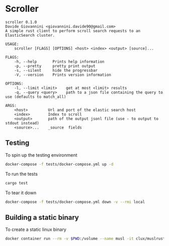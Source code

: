 # Scroller

```text
scroller 0.1.0
Davide Giovannini <giovannini.davide90@gmail.com>
A simple rust client to perform scroll search requests to an ElasticSearch cluster.

USAGE:
    scroller [FLAGS] [OPTIONS] <host> <index> <output> [source]...

FLAGS:
    -h, --help       Prints help information
    -p, --pretty     pretty print output
    -s, --silent     hide the progressbar
    -V, --version    Prints version information

OPTIONS:
    -l, --limit <limit>    get at most <limit> results
    -q, --query <query>    path to a json file containing the query to use (defaults to match_all)

ARGS:
    <host>         Url and port of the elastic search host
    <index>        Index to scroll
    <output>       path of the output jsonl file (use - to output to stdout instead)
    <source>...    _source  fields
```

## Testing

To spin up the testing environment
```bash
docker-compose -f tests/docker-compose.yml up -d 
```

To run the tests
```bash
cargo test
```

To tear it down 
```bash
docker-compose -f tests/docker-compose.yml down -v --rmi local 
```

## Building a static binary

To create a static linux binary

```bash
docker container run --rm -v $PWD:/volume --name musl -it clux/muslrust cargo install --root .
```
